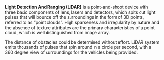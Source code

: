 **Light Detection And Ranging (LiDAR)** is a point-and-shoot device with three basic components of lens, lasers and detectors, which spits out light pulses that will bounce off the surroundings in the form of 3D points, referred to as “point clouds”. High sparseness and irregularity by nature and the absence of texture attributes are the primary characteristics of a point cloud, which is well distinguished from image array.
 
 
The distance of obstacles could be determined without effort. LiDAR system emits thousands of pulses that spin around in a circle per second, with a 360 degree view of surroundings for the vehicles being provided. 

